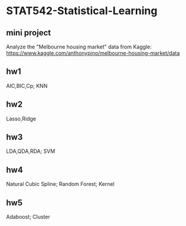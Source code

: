 # STAT542-Statistical-Learning


## mini project
Analyze the "Melbourne housing market" data from Kaggle: https://www.kaggle.com/anthonypino/melbourne-housing-market/data

## hw1
AIC,BIC,Cp; KNN

## hw2
Lasso,Ridge

## hw3
LDA,QDA,RDA; SVM

## hw4
Natural Cubic Spline; Random Forest; Kernel

## hw5
Adaboost; Cluster
